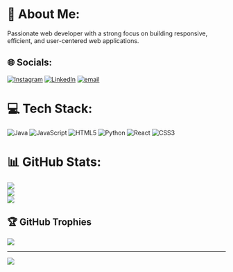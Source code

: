 # 💫 About Me:
Passionate web developer with a strong focus on building responsive, efficient, and user-centered web applications.


## 🌐 Socials:
[![Instagram](https://img.shields.io/badge/Instagram-%23E4405F.svg?logo=Instagram&logoColor=white)](https://instagram.com/hemanth._.gowdru) [![LinkedIn](https://img.shields.io/badge/LinkedIn-%230077B5.svg?logo=linkedin&logoColor=white)](https://linkedin.com/in/hemanth-k-54760a394) [![email](https://img.shields.io/badge/Email-D14836?logo=gmail&logoColor=white)](mailto:hemanthkumar2545@gmail.com) 

# 💻 Tech Stack:
![Java](https://img.shields.io/badge/java-%23ED8B00.svg?style=for-the-badge&logo=openjdk&logoColor=white) ![JavaScript](https://img.shields.io/badge/javascript-%23323330.svg?style=for-the-badge&logo=javascript&logoColor=%23F7DF1E) ![HTML5](https://img.shields.io/badge/html5-%23E34F26.svg?style=for-the-badge&logo=html5&logoColor=white) ![Python](https://img.shields.io/badge/python-3670A0?style=for-the-badge&logo=python&logoColor=ffdd54) ![React](https://img.shields.io/badge/react-%2320232a.svg?style=for-the-badge&logo=react&logoColor=%2361DAFB) ![CSS3](https://img.shields.io/badge/css3-%231572B6.svg?style=for-the-badge&logo=css3&logoColor=white)
# 📊 GitHub Stats:
![](https://github-readme-stats.vercel.app/api?username=Hemanth-k04&theme=dark&hide_border=false&include_all_commits=false&count_private=false)<br/>
![](https://nirzak-streak-stats.vercel.app/?user=Hemanth-k04&theme=dark&hide_border=false)<br/>
![](https://github-readme-stats.vercel.app/api/top-langs/?username=Hemanth-k04&theme=dark&hide_border=false&include_all_commits=false&count_private=false&layout=compact)

## 🏆 GitHub Trophies
![](https://github-profile-trophy.vercel.app/?username=Hemanth-k04&theme=onedark&no-frame=false&no-bg=true&margin-w=4)

---
[![](https://visitcount.itsvg.in/api?id=Hemanth-k04&icon=0&color=0)](https://visitcount.itsvg.in)

<!-- Proudly created with GPRM ( https://gprm.itsvg.in ) -->
